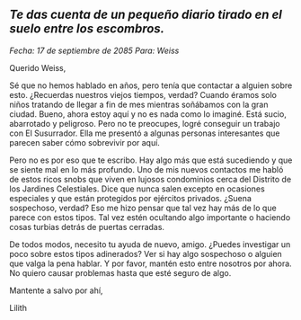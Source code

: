 ## _Te das cuenta de un pequeño diario tirado en el suelo entre los escombros._

_Fecha: 17 de septiembre de 2085_
_Para: Weiss_

Querido Weiss,

Sé que no hemos hablado en años, pero tenía que contactar a alguien sobre esto. ¿Recuerdas nuestros viejos tiempos, verdad? Cuando éramos solo niños tratando de llegar a fin de mes mientras soñábamos con la gran ciudad. Bueno, ahora estoy aquí y no es nada como lo imaginé. Está sucio, abarrotado y peligroso. Pero no te preocupes, logré conseguir un trabajo con El Susurrador. Ella me presentó a algunas personas interesantes que parecen saber cómo sobrevivir por aquí.

Pero no es por eso que te escribo. Hay algo más que está sucediendo y que se siente mal en lo más profundo. Uno de mis nuevos contactos me habló de estos ricos snobs que viven en lujosos condominios cerca del Distrito de los Jardines Celestiales. Dice que nunca salen excepto en ocasiones especiales y que están protegidos por ejércitos privados. ¿Suena sospechoso, verdad? Eso me hizo pensar que tal vez hay más de lo que parece con estos tipos. Tal vez estén ocultando algo importante o haciendo cosas turbias detrás de puertas cerradas.

De todos modos, necesito tu ayuda de nuevo, amigo. ¿Puedes investigar un poco sobre estos tipos adinerados? Ver si hay algo sospechoso o alguien que valga la pena hablar. Y por favor, mantén esto entre nosotros por ahora. No quiero causar problemas hasta que esté seguro de algo.

Mantente a salvo por ahí,

Lilith
